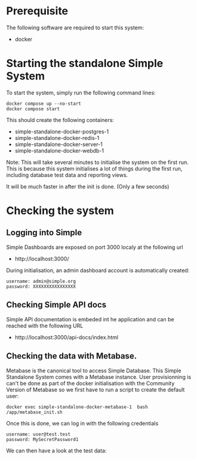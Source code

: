 # Prerequisite

The following software are required to start this system:
- docker


# Starting the standalone Simple System
To start the system, simply run the following command lines:

```shell
docker compose up --no-start
docker compose start
```

This should create the following containers:
- simple-standalone-docker-postgres-1
- simple-standalone-docker-redis-1
- simple-standalone-docker-server-1
- simple-standalone-docker-webdb-1


Note: This will take several minutes to initialise the system on the first run. 
This is because this system initialises a lot of things during the first run, including database test data 
and reporting views.

It will be much faster in after the init is done. (Only a few seconds)

# Checking the system

## Logging into Simple

Simple Dashboards are exposed on port 3000 localy at the following url
- http://localhost:3000/

During initialisation, an admin dashboard account is automatically created:
```
username: admin@simple.org
password: XXXXXXXXXXXXXXXX
```

## Checking Simple API docs

Simple API documentation is embeded int he application and can be reached with the following URL
- http://localhost:3000/api-docs/index.html


## Checking the data with Metabase.

Metabase is the canonical tool to access Simple Database. This Simple Standalone System comes with a Metabase instance. User provisionning is can't be done as part of the docker initialisation with the Community Version of Metabase so we first have to run a script to create the default user:

```
docker exec simple-standalone-docker-metabase-1  bash /app/metabase_init.sh
```

Once this is done, we can log in with the following credentials
```
username: user@test.test
password: MySecretPassword1
```

We can then have a look at the test data:



